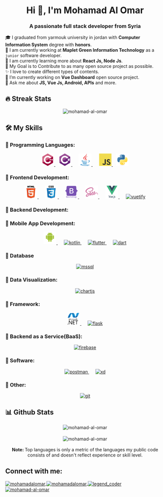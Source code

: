 <h1 align="center">Hi 👋, I'm Mohamad Al Omar</h1>
<h3 align="center">A passionate full stack developer from Syria</h3>

<tr>
  <td>
    🎓 I graduated from yarmouk university in jordan with
    <strong>Computer Information System</strong> degree with
    <strong>honors</strong>.<br />
    🌱 I am currently working at
    <strong> Maplet Green Information Technology</strong> as a
    <code>junior</code> software developer.<br />
    🌱 I am currently learning more about
    <strong>React Js, Node Js</strong>.<br />
    🎯 My Goal is to Contribute to as many open source project as possible.<br />
    ✨ I love to create different types of contents.<br />
    🔭 I’m currently working on <strong>Vue Dashboard</strong> open source
    project.<br />
    💬 Ask me about <strong>JS, Vue Js, Android, APIs</strong> and more.<br />
    <!-- 📫 How to reach me
    <strong>m.al.omar94@gmail.com</strong> -->
  </td>
</tr>

<h2>🔥 Streak Stats</h2>

<p align="center">
  <img
    align="center"
    src="https://github-readme-streak-stats.herokuapp.com/?user=mohamad-al-omar&"
    alt="mohamad-al-omar"
  />
</p>

<h2>🛠️ My Skills</h1>
<h3 align="left">🔵 Programming Languages:</h3>
<p align="center">
  <a href="https://www.w3schools.com/cpp/" target="_blank" rel="noreferrer">
    <img
      src="https://raw.githubusercontent.com/devicons/devicon/master/icons/cplusplus/cplusplus-original.svg"
      alt="cplusplus"
      width="40"
      height="40"
    />
  </a>
  <a
    href="https://www.w3schools.com/cs/"
    target="_blank"
    rel="noreferrer"
    style="margin: 0 10px"
  >
    <img
      src="https://raw.githubusercontent.com/devicons/devicon/master/icons/csharp/csharp-original.svg"
      alt="csharp"
      width="40"
      height="40"
    />
  </a>
  <a href="https://www.java.com" target="_blank" rel="noreferrer" style="margin: 0 10px">
    <img
      src="https://raw.githubusercontent.com/devicons/devicon/master/icons/java/java-original.svg"
      alt="java"
      width="40"
      height="40"
    />
  </a>
  <a
    href="https://developer.mozilla.org/en-US/docs/Web/JavaScript"
    target="_blank"
    rel="noreferrer" 
    style="margin: 0 10px"
  >
    <img
      src="https://raw.githubusercontent.com/devicons/devicon/master/icons/javascript/javascript-original.svg"
      alt="javascript"
      width="40"
      height="40"
    />
    <a href="https://www.python.org" target="_blank" rel="noreferrer" >
      <img
        src="https://raw.githubusercontent.com/devicons/devicon/master/icons/python/python-original.svg"
        alt="python"
        width="40"
        height="40"
      />
    </a>
  </a>
</p>
<h3 align="left">🔵 Frontend Development:</h3>
<p align="center">
  <a href="https://www.w3.org/html/" target="_blank" rel="noreferrer" style="margin: 0 10px">
    <img
      src="https://raw.githubusercontent.com/devicons/devicon/master/icons/html5/html5-original-wordmark.svg"
      alt="html5"
      width="40"
      height="40"
    />
  </a>
  <a href="https://www.w3schools.com/css/" target="_blank" rel="noreferrer" style="margin: 0 10px">
    <img
      src="https://raw.githubusercontent.com/devicons/devicon/master/icons/css3/css3-original-wordmark.svg"
      alt="css3"
      width="40"
      height="40"
    />
  </a>
  <a href="https://getbootstrap.com" target="_blank" rel="noreferrer" style="margin: 0 10px">
    <img
      src="https://raw.githubusercontent.com/devicons/devicon/master/icons/bootstrap/bootstrap-plain-wordmark.svg"
      alt="bootstrap"
      width="40"
      height="40"
    />
  </a>
  <a href="https://sass-lang.com" target="_blank" rel="noreferrer" style="margin: 0 10px">
    <img
      src="https://raw.githubusercontent.com/devicons/devicon/master/icons/sass/sass-original.svg"
      alt="sass"
      width="40"
      height="40"
    />
  </a>
  <a href="https://vuejs.org/" target="_blank" rel="noreferrer" style="margin: 0 10px">
    <img
      src="https://raw.githubusercontent.com/devicons/devicon/master/icons/vuejs/vuejs-original-wordmark.svg"
      alt="vuejs"
      width="40"
      height="40"
    />
  </a>
  <a href="https://vuetifyjs.com/en/" target="_blank" rel="noreferrer" style="margin: 0 10px">
    <img
      src="https://bestofjs.org/logos/vuetify.svg"
      alt="vuetify"
      width="40"
      height="40"
    />
  </a>
</p>
<h3 align="left">🔵 Backend Development:</h3>
<p align="center"></p>
<h3 align="left">🔵 Mobile App Development:</h3>
<p align="center">
  <a href="https://developer.android.com" target="_blank" rel="noreferrer" style="margin: 0 10px">
    <img
      src="https://raw.githubusercontent.com/devicons/devicon/master/icons/android/android-original-wordmark.svg"
      alt="android"
      width="40"
      height="40"
    />
  </a>
  <a href="https://kotlinlang.org" target="_blank" rel="noreferrer" style="margin: 0 10px">
    <img
      src="https://www.vectorlogo.zone/logos/kotlinlang/kotlinlang-icon.svg"
      alt="kotlin"
      width="40"
      height="40"
    />
  </a>
  <a href="https://flutter.dev" target="_blank" rel="noreferrer" style="margin: 0 10px">
    <img
      src="https://www.vectorlogo.zone/logos/flutterio/flutterio-icon.svg"
      alt="flutter"
      width="40"
      height="40"
    />
  </a>
  <a href="https://dart.dev" target="_blank" rel="noreferrer" style="margin: 0 10px">
    <img
      src="https://www.vectorlogo.zone/logos/dartlang/dartlang-icon.svg"
      alt="dart"
      width="40"
      height="40"
    />
  </a>
</p>
<h3 align="left">🔵 Database</h3>
<p align="center">
  <a
    href="https://www.microsoft.com/en-us/sql-server"
    target="_blank"
    rel="noreferrer"
    style="margin: 0 10px"
  >
    <img
      src="https://www.svgrepo.com/show/303229/microsoft-sql-server-logo.svg"
      alt="mssql"
      width="40"
      height="40"
    />
  </a>
</p>
<h3 align="left">🔵 Data Visualization:</h3>
<p align="center">
  <a href="https://www.chartjs.org" target="_blank" rel="noreferrer" style="margin: 0 10px">
    <img
      src="https://www.chartjs.org/media/logo-title.svg"
      alt="chartjs"
      width="40"
      height="40"
    />
  </a>
</p>
<h3 align="left">🔵 Framework:</h3>
<p align="center">
  <a href="https://dotnet.microsoft.com/" target="_blank" rel="noreferrer" style="margin: 0 10px">
    <img
      src="https://raw.githubusercontent.com/devicons/devicon/master/icons/dot-net/dot-net-original-wordmark.svg"
      alt="dotnet"
      width="40"
      height="40"
    />
  </a>
  <a href="https://flask.palletsprojects.com/" target="_blank" rel="noreferrer" style="margin: 0 10px">
    <img
      src="https://www.vectorlogo.zone/logos/pocoo_flask/pocoo_flask-icon.svg"
      alt="flask"
      width="40"
      height="40"
    />
  </a>
</p>
<h3 align="left">🔵 Backend as a Service(BaaS):</h3>
<p align="center">
  <a href="https://firebase.google.com/" target="_blank" rel="noreferrer" style="margin: 0 10px">
    <img
      src="https://www.vectorlogo.zone/logos/firebase/firebase-icon.svg"
      alt="firebase"
      width="40"
      height="40"
    />
  </a>
</p>
<h3 align="left">🔵 Software:</h3>
<p align="center">
  <a href="https://postman.com" target="_blank" rel="noreferrer" style="margin: 0 10px">
    <img
      src="https://www.vectorlogo.zone/logos/getpostman/getpostman-icon.svg"
      alt="postman"
      width="40"
      height="40"
    />
  </a>
  <a
    href="https://www.adobe.com/products/xd.html"
    target="_blank"
    rel="noreferrer"
    style="margin: 0 10px"
  >
    <img
      src="https://cdn.worldvectorlogo.com/logos/adobe-xd.svg"
      alt="xd"
      width="40"
      height="40"
    />
  </a>
</p>
<h3 align="left">🔵 Other:</h3>
<p align="center">
  <a href="https://git-scm.com/" target="_blank" rel="noreferrer" style="margin: 0 10px">
    <img
      src="https://www.vectorlogo.zone/logos/git-scm/git-scm-icon.svg"
      alt="git"
      width="40"
      height="40"
    />
  </a>
</p>

<h2>📊 Github Stats</h2>
<p align="center">
    <img align="center" src="https://github-readme-stats.vercel.app/api?username=mohamad-al-omar&show_icons=true&locale=en" alt="mohamad-al-omar" style="max-width:100%"/>
    <br/>
    <br>
    <img align="center" src="https://github-readme-stats.vercel.app/api/top-langs?username=mohamad-al-omar&show_icons=true&locale=en&layout=compact" alt="mohamad-al-omar" style="max-width:100%"/> 
    <br>
    <br>
    <b>Note: </b> Top languages is only a metric of the languages my public code consists of and doesn't reflect experience or skill level.
  
</p>
<h2 align="left">Connect with me:</h2>
<p align="left">
  <a href="mailto:m.al.omar94@gmail.com">
    <img
      align="center"
      src="https://static.cdnlogo.com/logos/g/37/gmail-icon.svg"
      alt="mohamadalomar"
      height="30"
      width="40"
    />
  </a>
  <a href="https://codepen.io/mohamadalomar" target="blank">
    <img
      align="center"
      src="https://raw.githubusercontent.com/rahuldkjain/github-profile-readme-generator/master/src/images/icons/Social/codepen.svg"
      alt="mohamadalomar"
      height="30"
      width="40"
    />
  </a>
  <a href="https://twitter.com/legend_coder" target="blank">
    <img
      align="center"
      src="https://raw.githubusercontent.com/rahuldkjain/github-profile-readme-generator/master/src/images/icons/Social/twitter.svg"
      alt="legend_coder"
      height="30"
      width="40"
    />
  </a>
  <a href="https://linkedin.com/in/mohamad-al-omar" target="blank">
    <img
      align="center"
      src="https://raw.githubusercontent.com/rahuldkjain/github-profile-readme-generator/master/src/images/icons/Social/linked-in-alt.svg"
      alt="mohamad-al-omar"
      height="30"
      width="40"
    />
  </a>
</p>
    
